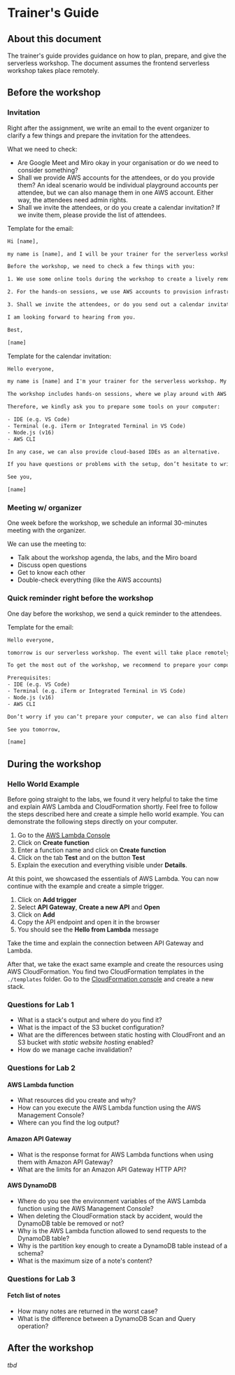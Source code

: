 # Trainer's Guide

## About this document

The trainer's guide provides guidance on how to plan, prepare, and give the serverless workshop. The document assumes the frontend serverless workshop takes place remotely.

## Before the workshop

### Invitation

Right after the assignment, we write an email to the event organizer to clarify a few things and prepare the invitation for the attendees.

What we need to check:

- Are Google Meet and Miro okay in your organisation or do we need to consider something?
- Shall we provide AWS accounts for the attendees, or do you provide them? An ideal scenario would be individual playground accounts per attendee, but we can also manage them in one AWS account. Either way, the attendees need admin rights.
- Shall we invite the attendees, or do you create a calendar invitation? If we invite them, please provide the list of attendees.

Template for the email:

```txt
Hi [name],

my name is [name], and I will be your trainer for the serverless workshop. My colleague [name] joins me.

Before the workshop, we need to check a few things with you:

1. We use some online tools during the workshop to create a lively remote experience. Are Google Meet and Miro okay in your organization, or do we need to consider something?

2. For the hands-on sessions, we use AWS accounts to provision infrastructure and play around in the AWS management console. Shall we provide AWS accounts for the attendees, or do you provide them? An ideal scenario would be individual playground accounts per attendee, but we can also manage them in one AWS account. Either way, the attendees need admin rights.

3. Shall we invite the attendees, or do you send out a calendar invitation? We usually schedule a meeting from 9am to 5pm CE(S)T. Is that okay for you? Could you please provide the list of attendees?

I am looking forward to hearing from you.

Best,

[name]
```

Template for the calendar invitation:

```txt
Hello everyone,

my name is [name] and I'm your trainer for the serverless workshop. My colleague [name] joins me. To join the session, please click on the Google Meet link in the calendar invitation.

The workshop includes hands-on sessions, where we play around with AWS services, deploy infrastructure directly from our computers, and click around in the AWS management console.

Therefore, we kindly ask you to prepare some tools on your computer:

- IDE (e.g. VS Code)
- Terminal (e.g. iTerm or Integrated Terminal in VS Code)
- Node.js (v16)
- AWS CLI

In any case, we can also provide cloud-based IDEs as an alternative.

If you have questions or problems with the setup, don’t hesitate to write me an e-mail ([email address]).

See you,

[name]
```

### Meeting w/ organizer

One week before the workshop, we schedule an informal 30-minutes meeting with the organizer.

We can use the meeting to:

- Talk about the workshop agenda, the labs, and the Miro board
- Discuss open questions
- Get to know each other
- Double-check everything (like the AWS accounts)

### Quick reminder right before the workshop

One day before the workshop, we send a quick reminder to the attendees.

Template for the email:

```txt
Hello everyone,

tomorrow is our serverless workshop. The event will take place remotely. Please join the session by clicking on the Google Meet link attached to the calendar invitation.

To get the most out of the workshop, we recommend to prepare your computer and install some tools. We will use the tools to deploy and update infrastructure directly from our computers.

Prerequisites:
- IDE (e.g. VS Code)
- Terminal (e.g. iTerm or Integrated Terminal in VS Code)
- Node.js (v16)
- AWS CLI

Don’t worry if you can’t prepare your computer, we can also find alternatives with cloud-based IDEs.

See you tomorrow,

[name]
```

## During the workshop

### Hello World Example

Before going straight to the labs, we found it very helpful to take the time and explain AWS Lambda and CloudFormation shortly. Feel free to follow the steps described here and create a simple hello world example. You can demonstrate the following steps directly on your computer.

1. Go to the [AWS Lambda Console](https://console.aws.amazon.com/lambda)
2. Click on **Create function**
3. Enter a function name and click on **Create function**
4. Click on the tab **Test** and on the button **Test**
5. Explain the execution and everything visible under **Details**.

At this point, we showcased the essentials of AWS Lambda. You can now continue with the example and create a simple trigger.

1. Click on **Add trigger**
2. Select **API Gateway**, **Create a new API** and **Open**
3. Click on **Add**
4. Copy the API endpoint and open it in the browser
5. You should see the **Hello from Lambda** message

Take the time and explain the connection between API Gateway and Lambda.

After that, we take the exact same example and create the resources using AWS CloudFormation. You find two CloudFormation templates in the `./templates` folder. Go to the [CloudFormation console](https://console.aws.amazon.com/cloudformation) and create a new stack.

### Questions for Lab 1

- What is a stack's output and where do you find it?
- What is the impact of the S3 bucket configuration?
- What are the differences between static hosting with CloudFront and an S3 bucket with _static website hosting_ enabled?
- How do we manage cache invalidation?

### Questions for Lab 2

#### AWS Lambda function

- What resources did you create and why?
- How can you execute the AWS Lambda function using the AWS Management Console?
- Where can you find the log output?

#### Amazon API Gateway

- What is the response format for AWS Lambda functions when using them with Amazon API Gateway?
- What are the limits for an Amazon API Gateway HTTP API?

#### AWS DynamoDB

- Where do you see the environment variables of the AWS Lambda function using the AWS Management Console?
- When deleting the CloudFormation stack by accident, would the DynamoDB table be removed or not?
- Why is the AWS Lambda function allowed to send requests to the DynamoDB table?
- Why is the partition key enough to create a DynamoDB table instead of a schema?
- What is the maximum size of a note's content?

### Questions for Lab 3

#### Fetch list of notes

- How many notes are returned in the worst case?
- What is the difference between a DynamoDB Scan and Query operation?

## After the workshop

_tbd_

